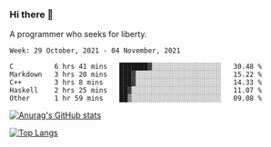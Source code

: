 ### Hi there 👋

<!--
**shejialuo/shejialuo** is a ✨ _special_ ✨ repository because its `README.md` (this file) appears on your GitHub profile.

Here are some ideas to get you started:

- 🔭 I’m currently working on ...
- 🌱 I’m currently learning ...
- 👯 I’m looking to collaborate on ...
- 🤔 I’m looking for help with ...
- 💬 Ask me about ...
- 📫 How to reach me: ...
- 😄 Pronouns: ...
- ⚡ Fun fact: ...
-->

A programmer who seeks for liberty.

<!--START_SECTION:waka-->
```text
Week: 29 October, 2021 - 04 November, 2021

C          6 hrs 41 mins   ███████▓░░░░░░░░░░░░░░░░░   30.48 % 
Markdown   3 hrs 20 mins   ███▓░░░░░░░░░░░░░░░░░░░░░   15.22 % 
C++        3 hrs 8 mins    ███▓░░░░░░░░░░░░░░░░░░░░░   14.33 % 
Haskell    2 hrs 25 mins   ██▓░░░░░░░░░░░░░░░░░░░░░░   11.07 % 
Other      1 hr 59 mins    ██▒░░░░░░░░░░░░░░░░░░░░░░   09.08 % 
```
<!--END_SECTION:waka-->

[![Anurag's GitHub stats](https://github-readme-stats.vercel.app/api?username=shejialuo&show_icons=true&theme=dracula)](https://github.com/anuraghazra/github-readme-stats)

[![Top Langs](https://github-readme-stats.vercel.app/api/top-langs/?username=shejialuo&layout=compact)](https://github.com/anuraghazra/github-readme-stats)
